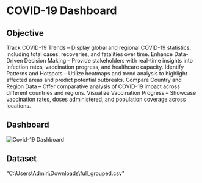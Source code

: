# COVID-19 Dashboard

## Objective

Track COVID-19 Trends – Display global and regional COVID-19 statistics, including total cases, recoveries, and fatalities over time.
Enhance Data-Driven Decision Making – Provide stakeholders with real-time insights into infection rates, vaccination progress, and healthcare capacity.
Identify Patterns and Hotspots – Utilize heatmaps and trend analysis to highlight affected areas and predict potential outbreaks.
Compare Country and Region Data – Offer comparative analysis of COVID-19 impact across different countries and regions.
Visualize Vaccination Progress – Showcase vaccination rates, doses administered, and population coverage across locations.

## Dashboard
![Covid-19 Dashboard](https://github.com/user-attachments/assets/4356adad-5ca5-462f-a586-d6bbb76681e5)

## Dataset
"C:\Users\Admin\Downloads\full_grouped.csv"
